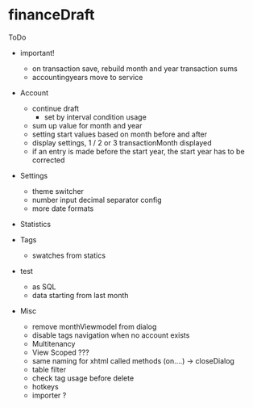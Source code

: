# financeDraft

ToDo
- important!
	- on transaction save, rebuild month and year transaction sums
	- accountingyears move to service
- Account
	- continue draft
		- set by interval condition usage
	- sum up value for month and year
	- setting start values based on month before and after
	- display settings, 1 / 2 or 3 transactionMonth displayed
	- if an entry is made before the start year, the start year has to be corrected
- Settings
	- theme switcher
	- number input decimal separator config
	- more date formats
- Statistics

- Tags
	- swatches from statics
- test
	- as SQL
	- data starting from last month 
- Misc
	- remove monthViewmodel from dialog
	- disable tags navigation when no account exists
	- Multitenancy 
	- View Scoped ???
	- same naming for xhtml called methods (on....) -> closeDialog
	- table filter
	- check tag usage before delete
	- hotkeys
	- importer ?



